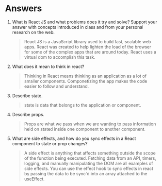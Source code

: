 # Answers

1. What is React JS and what problems does it try and solve? Support your answer with concepts introduced in class and from your personal research on the web.

   > React JS is a JavaScript library used to build fast, scalable web apps. React was created to help lighten the load of the browser for some of the complex apps that are around today. React uses a virtual dom to accomplish this task.

1. What does it mean to think in react?

   > Thinking in React means thinking as an application as a lot of smaller components. Componetizing the app makes the code easier to follow and understand.

1. Describe state.

   > state is data that belongs to the application or component.

1. Describe props.

   > Props are what we pass when we are wanting to pass information held on stated inside one component to another component.

1. What are side effects, and how do you sync effects in a React component to state or prop changes?
   > A side effect is anything that affects something outside the scope of the function being executed. Fetching data from an API, timers, logging, and manually manipulating the DOM are all examples of side effects. You can use the effect hook to sync effects in react by passing the data to be sync'd into an array attached to the useEffect.
